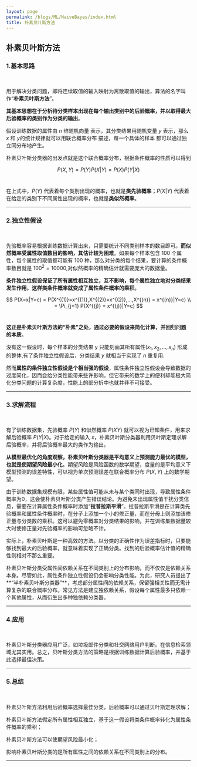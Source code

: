 ```yaml
---
layout: page
permalink: /blogs/ML/NaiveBayes/index.html
title: 朴素贝叶斯方法
---
```


## 朴素贝叶斯方法

### 1.基本思路

<br>

用于解决分类问题，即将连续取值的输入映射为离散取值的输出，算法的名字叫作“**朴素贝叶斯方法**”。<br>

**其基本思想在于分析待分类样本出现在每个输出类别中的后验概率，并以取得最大后验概率的类别作为分类的输出**。<br>

假设训练数据的属性由 $n$ 维随机向量 表示，其分类结果用随机变量 $y$ 表示，那么 $x$ 和 $y$的统计规律就可以用联合概率分布 描述，每一个具体的样本 都可以通过独立同分布地产生。<br>

朴素贝叶斯分类器的出发点就是这个联合概率分布，根据条件概率的性质可以得到<br>

$$
P(X,Y) = P(Y) P(X|Y) = P(X)P(Y|X)
$$
<br>

在上式中，$P(Y)$ 代表着每个类别出现的概率，也就是**类先验概率**；$P(X \vert Y)$ 代表着在给定的类别下不同属性出现的概率，也就是**类似然概率**。<br>

---

### 2.独立性假设

<br>

先验概率容易根据训练数据计算出来，只需要统计不同类别样本的数目即可。**而似然概率受属性取值数目的影响，其估计较为困难**。如果每个样本包含 100 个属性，每个属性的取值都可能有 100 种，那么对分类的每个结果，要计算的条件概率数目就是 $100^2=10000$,对似然概率的精确估计就需要庞大的数据量。<br>

**条件独立性假设保证了所有属性相互独立，互不影响，每个属性独立地对分类结果发生作用**。**这样类条件概率就变成了属性条件概率的乘积**。<br>

$$
P(X=x|Y=c) = P(X^{(1)}=x^{(1)},X^{(2)}=x^{(2)},...,X^{(n)} = x^{(n)}|Y=c) \\ = \Pi_{j=1} P(X^{(j)} = x^{(j)}|Y=c)
$$
<br>

**这正是朴素贝叶斯方法的“朴素”之处，通过必要的假设来简化计算，并回归问题的本质**。<br>

没有这一假设时，每个样本的分类结果 y 只能刻画其所有属性$(x_1,x_2,...,x_n)$ 形成的整体,有了条件独立性假设后，分类结果 $y$ 就相当于实现了 $n$ 重复用.<br>

然而**属性的条件独立性假设是个相当强的假设**，属性条件独立性假设会导致数据的过度简化，因而会给分类性能带来些许影响。但它带来的数学上的便利却能极大简化分类问题的计算复杂度，性能上的部分折中也就并非不可接受。<br>

---

### 3.求解流程

<br>

有了训练数据集，先验概率 $P(Y)$ 和似然概率 $P(XY)$ 就可以视为已知条件，用来求解后验概率 $P(Y \vert X)$。对于给定的输入 $x$，朴素贝叶斯分类器利用贝叶斯定理求解后验概率，并将后验概率最大的类作为输出。<br>

**从模型最优化的角度观察，朴素贝叶斯分类器是平均意义上预测能力最优的模型，也就是使期望风险最小化**。期望风险是风险函数的数学期望，度量的是平均意义下模型预测的误差特性，可以视为单次预测误差在联合概率分布 $P(X, Y)$ 上的数学期望。<br>

由于训练数据集规模有限，某些属性值可能从未与某个类同时出现，导致属性条件概率为0，这会使朴素贝叶斯分类产生错误结论。为避免未出现属性值干扰分类信息，需要在计算属性条件概率时添加“**拉普拉斯平滑**”。拉普拉斯平滑是在计算类先验概率和属性条件概率时，在分子上添加一个小的修正量，而在分母上则添加该修正量与分类数的乘积。这可以避免零概率对分类结果的影响，并在训练集数据量较大时使修正量对先验概率的影响可忽略不计。<br>

实际上，朴素贝叶斯是一种高效的方法。以分类的正确性作为误差指标时，只要能够找到最大的后验概率，就意味着实现了正确分类。找到的后验概率估计值的精确性则相对不那么重要。<br>

朴素贝叶斯分类受属性间依赖关系在不同类别上的分布影响，而不仅仅是依赖关系本身。尽管如此，属性条件独立性假设仍会影响分类性能。为此，研究人员提出了**“半朴素贝叶斯分类器”**，考虑部分属性间的依赖关系，保留强相关性而无需计算复杂的联合概率分布。常见方法是建立独依赖关系，假设每个属性最多只依赖一个其他属性，从而衍生出多种独依赖分类器。<br>

---

### 4.应用

<br>

朴素贝叶斯分类器应用广泛，如垃圾邮件分类和社交网络用户判断。在信息检索领域尤其实用。总之，贝叶斯分类方法的策略是根据训练数据计算后验概率，并基于此选择最佳决策。<br>

---

### 5.总结

<br>

朴素贝叶斯方法利用后验概率选择最佳分类，后验概率可以通过贝叶斯定理求解；<br>

朴素贝叶斯方法假定所有属性相互独立，基于这一假设将类条件概率转化为属性条件概率的乘积；<br>

朴素贝叶斯方法可以使期望风险最小化；<br>

影响朴素贝叶斯分类的是所有属性之间的依赖关系在不同类别上的分布。<br>

---